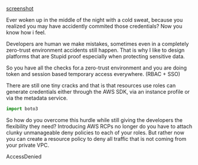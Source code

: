[screenshot](pics/fish.jpeg)

Ever woken up in the middle of the night with a cold sweat, because you realized you may have accidently commited those credentials? Now you know how i feel.

Developers are human we make mistakes, sometimes even in a completely zero-trust environment accidents still happen. That is why I like to design platforms that are Stupid proof especially when protecting sensitive data.

So you have all the checks for.a zero-trust environment and you are doing token and session based temporary access everywhere. (RBAC + SSO)

There are still one tiny cracks and that is that resources use roles can generate credentials either through the AWS SDK, via an instance profile or via the metadata service.

```python
import boto3
```

So how do you overcome this hurdle while still giving the developers the flexibility they need? Introducing AWS RCPs no longer do you have to attach clunky unmanageable deny policies to each of your roles. But rather now you can create a resource policy to deny all traffic that is not coming from your private VPC.

AccessDenied 


